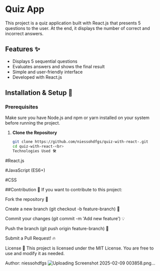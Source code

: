 # Quiz App

This project is a quiz application built with React.js that presents 5 questions to the user. At the end, it displays the number of correct and incorrect answers.

## Features ✨

- Displays 5 sequential questions
- Evaluates answers and shows the final result
- Simple and user-friendly interface
- Developed with React.js

## Installation & Setup 🚀

### Prerequisites

Make sure you have Node.js and npm or yarn installed on your system before running the project.

1. **Clone the Repository**

   ```bash
   git clone https://github.com/niessohdfgs/quiz-with-react-.git
   cd quiz-with-react-<br>
   Technologies Used 🛠️
#React.js

#JavaScript (ES6+)

#CSS

##Contribution 🤝
If you want to contribute to this project:

Fork the repository 📌

Create a new branch (git checkout -b feature-branch) 🌱

Commit your changes (git commit -m 'Add new feature') 💡

Push the branch (git push origin feature-branch) 🚀

Submit a Pull Request! 🔥

License 📜
This project is licensed under the MIT License. You are free to use and modify it as needed.

Author: niessohdfgs
   ![Uploading Screenshot 2025-02-09 003858.png…]()
